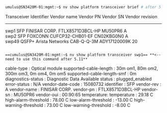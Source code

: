 
```sh
umulus@SN3420M-01:mgmt:~$ nv show platform transceiver brief # after 5.11**
```
Transceiver  Identifier  Vendor name      Vendor PN         Vendor SN     Vendor revision
-----------  ----------  ---------------  ----------------  ------------  ---------------
swp1         SFP         FINISAR CORP.    FTLX8571D3BCL-HP  MU50PR6       A        
swp2         SFP         FOXCONN          CUFCP32-CHB01-EF  CN02KBG0N0    A        
swp49        QSFP+       Arista Networks  CAB-Q-Q-3M        ADY17120009K  20   
```

==cumulus@SN3420M-01:mgmt:~$ nv show platform transceiver swp1== **<--need to use this command after 5.11**
```
cable-type                  : Optical module
supported-cable-length      : 30m om1, 80m om2, 300m om3, 0m om4, 0m om5
supported-cable-length-smf  : 0m
diagnostics-status          : Diagnostic Data Available
status                      : plugged_enabled
error-status                : N/A
vendor-date-code            : 15080732
identifier                  : SFP
vendor-rev                  : A
vendor-name                 : FINISAR CORP.
vendor-pn                   : FTLX8571D3BCL-HP
vendor-sn                   : MU50PR6
vendor-oui                  : 00:90:65
temperature:
  temperature               : 29.18 C
  high-alarm-threshold      : 78.00 C
  low-alarm-threshold       : -13.00 C
  high-warning-threshold    : 73.00 C
  low-warning-threshold     : -8.00 C
```